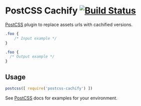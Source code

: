 # PostCSS Cachify [![Build Status](https://travis-ci.org/code42day/postcss-cachify.svg)](https://travis-ci.org/code42day/postcss-cachify)

[PostCSS] plugin to replace assets urls with cachified versions.

[PostCSS]: https://github.com/postcss/postcss

```css
.foo {
    /* Input example */
}
```

```css
.foo {
  /* Output example */
}
```

## Usage

```js
postcss([ require('postcss-cachify') ])
```

See [PostCSS] docs for examples for your environment.
